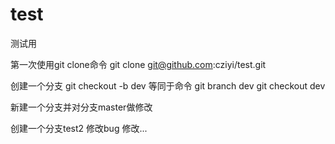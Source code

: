 # test
测试用

第一次使用git clone命令
git clone git@github.com:cziyi/test.git

创建一个分支
git checkout -b dev
等同于命令
git branch dev
git checkout dev

新建一个分支并对分支master做修改

创建一个分支test2
修改bug
修改...
